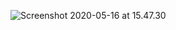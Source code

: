 



![Screenshot 2020-05-16 at 15.47.30](https://tva1.sinaimg.cn/large/007S8ZIlgy1geuce8i1ywj31jq0fi0xd.jpg)